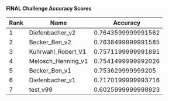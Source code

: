 **FINAL Challenge Accuracy Scores**



|Rank|Name|Accuracy|
|----|-----|---|
|1|Diefenbacher_v2|0.7643599999991562|
|2|Becker_Ben_v2|0.7638499999991585|
|3|Kuhrwahl_Robert_V1|0.7571199999991891|
|4|Melosch_Henning_v1|0.7541499999992026|
|5|Becker_Ben_v1|0.753629999999205|
|6|Diefenbacher_v1|0.7170199999993716|
|7|test_v99|0.6025999999998923|
